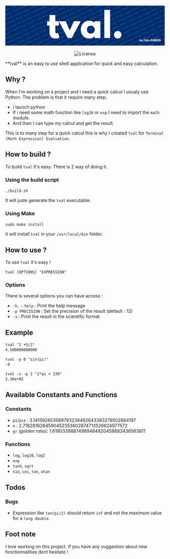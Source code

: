 ![tval](icon.png)
<p align="center">
  <img src="https://img.shields.io/badge/License-Apache%202.0-blue.svg" alt="License">
</p>
**tval** is an easy to use shell application for quick and easy calculation.

## Why ?
When I'm working on a project and I need a quick calcul I usualy use Python. The problem is that it require many step.
- I launch python
- If i need some math function like `log10` or `exp` I need to import the `math` module.
- And then I can type my calcul and get the result.

This is to many step for a quick calcul this is why I created `tval` for `Terminal (Math Expression) Evaluation`.

## How to build ?
To build `tval` it's easy. There is 2 way of doing it.
### Using the build script
```shell
./build.sh
```
It will juste generate the `tval` executable.
### Using Make
```shell
sudo make install
```
It will install `tval` in your `/usr/local/bin` folder.

## How to use ?
To use `tval` it's easy !
```shell
tval [OPTIONS] "EXPRESSION"
```

### Options
There is several options you can have access :
- `-h`, `--help` : Print the help message
- `-p PRECISION` : Set the precision of the result (default : 12)
- `-s` : Print the result in the scientific format

## Example
```shell
tval "2 +5/2"
4.500000000000
```

```shell
tval -p 0 "sin(pi)"
-0
```

```shell
tval -s -p 2 "2*pi + 230"
2.36e+02
```

## Available Constants and Functions
### Constants
- `pi`/`pie` : 3.141592653589793238462643383279502884197
- `e` : 2.7182818284590452353602874713526624977572
- `gr` *(golden ratio)*: 1.61803398874989484820458683436563811
### Functions
- `log`, `log10`, `log2`
- `exp`
- `tanh`, `sqrt`
- `sin`, `cos`, `tan`, `atan`

## Todos
### Bugs
- Expression like `tan(pi/2)` should return `inf` and not the maximum value for a `long double`.

## Foot note
I love working on this project. If you have any suggestion about new fonctionnalities dont hesitate !
